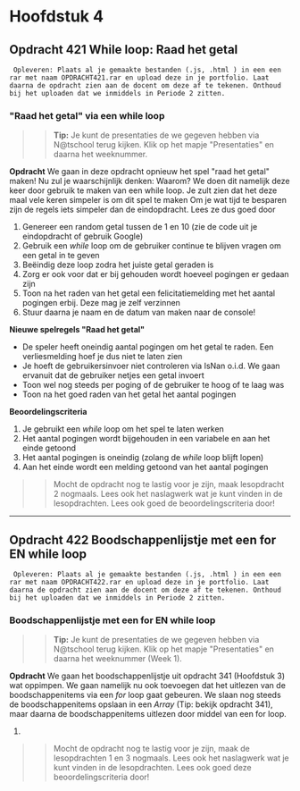 # Hoofdstuk 4

## Opdracht 421 While loop: Raad het getal

`` Opleveren: Plaats al je gemaakte bestanden (.js, .html ) in een een rar met naam OPDRACHT421.rar en upload deze in je portfolio. Laat daarna de opdracht zien aan de docent om deze af te tekenen. Onthoud bij het uploaden dat we inmiddels in Periode 2 zitten.``

### "Raad het getal" via een while loop

>> **Tip:** Je kunt de presentaties de we gegeven hebben via N@tschool terug kijken. Klik op het mapje "Presentaties" en daarna het weeknummer.

**Opdracht**
We gaan in deze opdracht opnieuw het spel "raad het getal" maken! Nu zul je waarschijnlijk denken: Waarom? 
We doen dit namelijk deze keer door gebruik te maken van een while loop. Je zult zien dat het deze maal vele keren simpeler is om dit spel te maken
Om je wat tijd te besparen zijn de regels iets simpeler dan de eindopdracht. Lees ze dus goed door

1. Genereer een random getal tussen de 1 en 10 (zie de code uit je eindopdracht of gebruik Google)
2. Gebruik een *while* loop om de gebruiker continue te blijven vragen om een getal in te geven
3. Beëindig deze loop zodra het juiste getal geraden is
4. Zorg er ook voor dat er bij gehouden wordt hoeveel pogingen er gedaan zijn
5. Toon na het raden van het getal een felicitatiemelding met het aantal pogingen erbij. Deze mag je zelf verzinnen
6. Stuur daarna je naam en de datum van maken naar de console!

**Nieuwe spelregels "Raad het getal"**
- De speler heeft oneindig aantal pogingen om het getal te raden. Een verliesmelding hoef je dus niet te laten zien
- Je hoeft de gebruikersinvoer niet controleren via IsNan o.i.d. We gaan ervanuit dat de gebruiker netjes een getal invoert
- Toon wel nog steeds per poging of de gebruiker te hoog of te laag was
- Toon na het goed raden van het getal het aantal pogingen

**Beoordelingscriteria**
1. Je gebruikt een *while* loop om het spel te laten werken
2. Het aantal pogingen wordt bijgehouden in een variabele en aan het einde getoond
3. Het aantal pogingen is oneindig (zolang de *while* loop blijft lopen)
4. Aan het einde wordt een melding getoond van het aantal pogingen

>> Mocht de opdracht nog te lastig voor je zijn, maak lesopdracht 2 nogmaals. Lees ook het naslagwerk wat je kunt vinden in de lesopdrachten. Lees ook goed de beoordelingscriteria door!


---

## Opdracht 422 Boodschappenlijstje met een for EN while loop

`` Opleveren: Plaats al je gemaakte bestanden (.js, .html ) in een een rar met naam OPDRACHT422.rar en upload deze in je portfolio. Laat daarna de opdracht zien aan de docent om deze af te tekenen. Onthoud bij het uploaden dat we inmiddels in Periode 2 zitten.``

### Boodschappenlijstje met een for EN while loop

>> **Tip:** Je kunt de presentaties de we gegeven hebben via N@tschool terug kijken. Klik op het mapje "Presentaties" en daarna het weeknummer (Week 1). 

**Opdracht**
We gaan het boodschappenlijstje uit opdracht 341 (Hoofdstuk 3) wat oppimpen. We gaan namelijk nu ook toevoegen dat het uitlezen van de boodschappenitems via een *for* loop gaat gebeuren.
We slaan nog steeds de boodschappenitems opslaan in een *Array* (Tip: bekijk opdracht 341), maar daarna de boodschappenitems uitlezen door middel van een for loop.

1.  


>> Mocht de opdracht nog te lastig voor je zijn, maak de lesopdrachten 1 en 3 nogmaals. Lees ook het naslagwerk wat je kunt vinden in de lesopdrachten. Lees ook goed deze beoordelingscriteria door!

